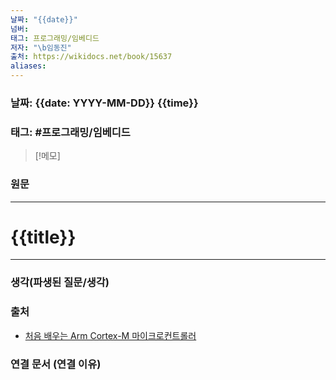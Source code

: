```yaml
---
날짜: "{{date}}"
넘버: 
태그: 프로그래밍/임베디드
저자: "\b임동진"
출처: https://wikidocs.net/book/15637
aliases:
---
```

### 날짜: {{date: YYYY-MM-DD}} {{time}}

### 태그: #프로그래밍/임베디드

>[!메모]
>

### 원문
---
# {{title}}

---
### 생각(파생된 질문/생각)

### 출처
- [처음 배우는 Arm Cortex-M 마이크로컨트롤러](https://wikidocs.net/book/15637)

### 연결 문서 (연결 이유)
